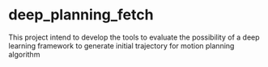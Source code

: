 # deep_planning_fetch
This project intend to develop the tools to evaluate the possibility of a deep learning framework to generate initial trajectory for motion planning algorithm
